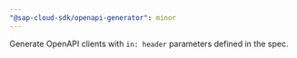 ```yaml
---
"@sap-cloud-sdk/openapi-generator": minor
---
```


Generate OpenAPI clients with `in: header` parameters defined in the spec.
